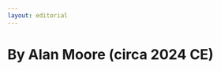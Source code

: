 ```yaml
---
layout: editorial
---
```


# By Alan Moore (circa 2024 CE)

<figure><img src="../../../../../../.gitbook/assets/Screenshot 2024-11-03 at 10.57.52 AM.png" alt=""><figcaption></figcaption></figure>


